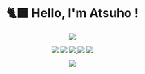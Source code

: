  <h1 align="center"> 🐈‍⬛ Hello, I'm Atsuho !</h1>

<p align="center">
  <img src="https://thumbs.gfycat.com/DelayedUnderstatedCaracal-size_restricted.gif">
 <p align="center">
 
 <p align="center">
    <a href="https://discord.com/users/1079629888685887528" target"blank_"><img src="https://img.shields.io/badge/Discord-111111?style=for-the-badge&logo=discord&logoColor=white" target="_blank"></a> 
    <a href="" target"blank_"><img src="https://img.shields.io/badge/Spotify%20-111111.svg?&style=for-the-badge&logo=spotify&logoColor=white"></a>
    <a href="" target"blank_"><img src="https://img.shields.io/badge/YouTube-111111?style=for-the-badge&logo=youtube&logoColor=white" target="_blank">
    <a href="https://twitter.com/atsuho1337" target"blank_"><img src="https://img.shields.io/badge/Twitter%20-111111.svg?&style=for-the-badge&logo=twitter&logoColor=white"></a>
    <a href="https://github.com/inquisit3ur" target"blank_"><img src="https://img.shields.io/badge/GitHub%20-111111.svg?&style=for-the-badge&logo=github&logoColor=white"></a>
</p>


  <div align="center">
  <a href="https://discord.com/users/1079629888685887528" target="_blank">
  <img src="https://lanyard-profile-readme.vercel.app/api/1079629888685887528"> 
</a>
   </div>
  </div>
